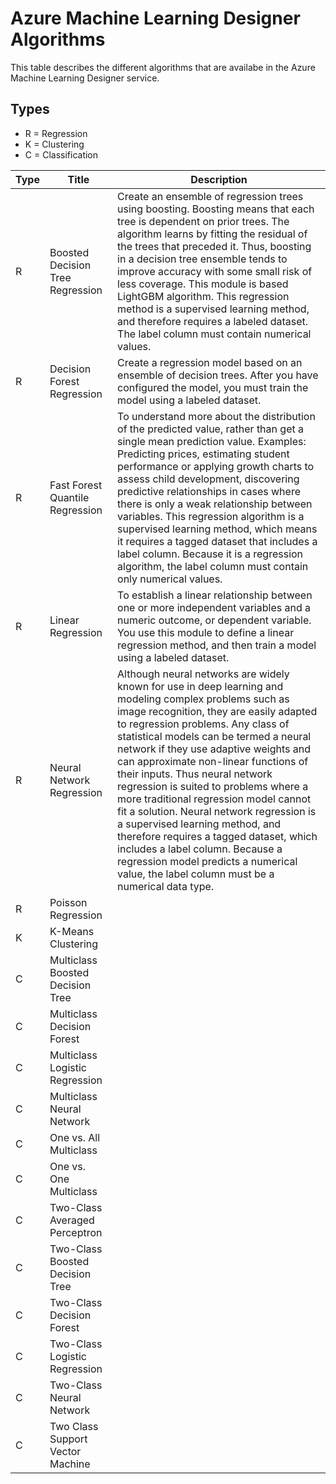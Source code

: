 # Azure Machine Learning Designer Algorithms

This table describes the different algorithms that are availabe in the Azure Machine Learning Designer service.

## Types
- R = Regression
- K = Clustering
- C = Classification

Type|Title|Description
---|---|---
R|Boosted Decision Tree Regression|Create an ensemble of regression trees using boosting. Boosting means that each tree is dependent on prior trees. The algorithm learns by fitting the residual of the trees that preceded it. Thus, boosting in a decision tree ensemble tends to improve accuracy with some small risk of less coverage. This module is based LightGBM algorithm. This regression method is a supervised learning method, and therefore requires a labeled dataset. The label column must contain numerical values.
R|Decision Forest Regression|Create a regression model based on an ensemble of decision trees. After you have configured the model, you must train the model using a labeled dataset.
R|Fast Forest Quantile Regression|To understand more about the distribution of the predicted value, rather than get a single mean prediction value. Examples: Predicting prices, estimating student performance or applying growth charts to assess child development, discovering predictive relationships in cases where there is only a weak relationship between variables. This regression algorithm is a supervised learning method, which means it requires a tagged dataset that includes a label column. Because it is a regression algorithm, the label column must contain only numerical values.
R|Linear Regression|To establish a linear relationship between one or more independent variables and a numeric outcome, or dependent variable. You use this module to define a linear regression method, and then train a model using a labeled dataset.
R|Neural Network Regression|Although neural networks are widely known for use in deep learning and modeling complex problems such as image recognition, they are easily adapted to regression problems. Any class of statistical models can be termed a neural network if they use adaptive weights and can approximate non-linear functions of their inputs. Thus neural network regression is suited to problems where a more traditional regression model cannot fit a solution. Neural network regression is a supervised learning method, and therefore requires a tagged dataset, which includes a label column. Because a regression model predicts a numerical value, the label column must be a numerical data type.
R|Poisson Regression|
K|K-Means Clustering|
C|Multiclass Boosted Decision Tree|
C|Multiclass Decision Forest|
C|Multiclass Logistic Regression|
C|Multiclass Neural Network|
C|One vs. All Multiclass|
C|One vs. One Multiclass|
C|Two-Class Averaged Perceptron|
C|Two-Class Boosted Decision Tree|
C|Two-Class Decision Forest|
C|Two-Class Logistic Regression|
C|Two-Class Neural Network|
C|Two Class Support Vector Machine|
